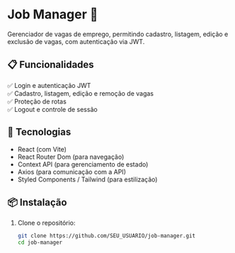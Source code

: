 # Job Manager 🚀

Gerenciador de vagas de emprego, permitindo cadastro, listagem, edição e exclusão de vagas, com autenticação via JWT.

## 📋 Funcionalidades
✅ Login e autenticação JWT  
✅ Cadastro, listagem, edição e remoção de vagas  
✅ Proteção de rotas  
✅ Logout e controle de sessão  

## 🚀 Tecnologias
- React (com Vite)
- React Router Dom (para navegação)
- Context API (para gerenciamento de estado)
- Axios (para comunicação com a API)
- Styled Components / Tailwind (para estilização)

## 📦 Instalação
1. Clone o repositório:  
   ```sh
   git clone https://github.com/SEU_USUARIO/job-manager.git
   cd job-manager